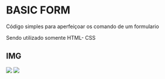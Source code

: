 <h1>BASIC FORM</h1>
<p>Código simples para aperfeiçoar os comando de um formulario</p2>
<p>Sendo utilizado somente HTML- CSS</p>

<h2>IMG</h2>

<img src= "https://imgur.com/KJRYpsx" />
<img src= "https://imgur.com/vvwF2cs" />